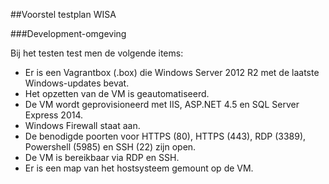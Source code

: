 ##Voorstel testplan WISA

###Development-omgeving

Bij het testen test men de volgende items:

* Er is een Vagrantbox (.box) die Windows Server 2012 R2 met de laatste Windows-updates bevat.
* Het opzetten van de VM is geautomatiseerd.
* De VM wordt geprovisioneerd met IIS, ASP.NET 4.5 en SQL Server Express 2014.
* Windows Firewall staat aan.
* De benodigde poorten voor HTTPS (80), HTTPS (443), RDP (3389), Powershell (5985) en SSH (22) zijn open.
* De VM is bereikbaar via RDP en SSH.
* Er is een map van het hostsysteem gemount op de VM.
